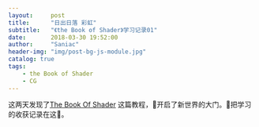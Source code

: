 ```yaml
---
layout:     post
title:      "日出日落 彩虹"
subtitle:   "《the Book of Shader》学习记录01"
date:       2018-03-30 19:52:00
author:     "Saniac"
header-img: "img/post-bg-js-module.jpg"
catalog: true
tags:
    - the Book of Shader
    - CG
---
```


这两天发现了[The Book Of Shader](https://thebookofshaders.com/) 这篇教程，开启了新世界的大门。把学习的收获记录在这。




